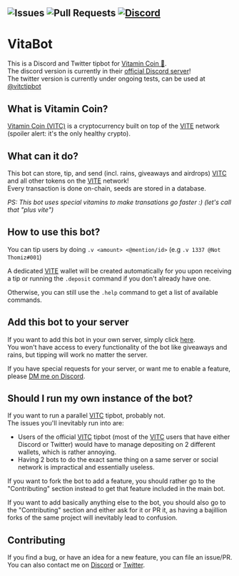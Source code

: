 ![Issues](https://img.shields.io/github/issues-raw/JeanOUINA/VitaBot)
![Pull Requests](https://img.shields.io/github/issues-pr-raw/JeanOUINA/VitaBot)
[![Discord](https://img.shields.io/discord/862416292760649768?logo=discord&style=flat-square&color=%23fffd6c)](https://discord.gg/sUvQufEqna)
---
# VitaBot
This is a Discord and Twitter tipbot for [Vitamin Coin 💊](https://vitamincoin.org).
<br>
The discord version is currently in their [official Discord server](https://discord.gg/sUvQufEqna)!
<br>
The twitter version is currently under ongoing tests, can be used at [@vitctipbot](https://twitter.com/vitctipbot)

## What is Vitamin Coin?
[Vitamin Coin (VITC)](https://vitamincoin.org) is a cryptocurrency built on top of the [VITE](https://www.vite.org/) network (spoiler alert: it's the only healthy crypto).

## What can it do?
This bot can store, tip, and send (incl. rains, giveaways and airdrops) [VITC](https://vitamincoin.org) and all other tokens on the [VITE](https://www.vite.org/) network!
<br>
Every transaction is done on-chain, seeds are stored in a database.

*PS: This bot uses special vitamins to make transations go faster :) (let's call that "plus vite")*

## How to use this bot?

You can tip users by doing `.v <amount> <@mention/id>` (e.g `.v 1337 @Not Thomiz#001`)

A dedicated [VITE](https://www.vite.org/) wallet will be created automatically for you upon receiving a tip or running the `.deposit` command if you don't already have one.

Otherwise, you can still use the `.help` command to get a list of available commands.

## Add this bot to your server
If you want to add this bot in your own server, simply click [here](https://discord.com/api/oauth2/authorize?client_id=891314894413127740&permissions=388160&scope=bot).
<br>
You won't have access to every functionality of the bot like giveaways and rains, but tipping will work no matter the server.

If you have special requests for your server, or want me to enable a feature, please [DM me on Discord](https://discord.com/users/696481194443014174).

## Should I run my own instance of the bot?
If you want to run a parallel [VITC](https://vitamincoin.org) tipbot, probably not.
<br>
The issues you'll inevitably run into are:
- Users of the official [VITC](https://vitamincoin.org) tipbot (most of the [VITC](https://vitamincoin.org) users that have either Discord or Twitter) would have to manage depositing on 2 different wallets, which is rather annoying.
- Having 2 bots to do the exact same thing on a same server or social network is impractical and essentially useless.

If you want to fork the bot to add a feature, you should rather go to the "Contributing" section instead to get that feature included in the main bot.

If you want to add basically anything else to the bot, you should also go to the "Contributing" section and either ask for it or PR it, as having a bajillion forks of the same project will inevitably lead to confusion.

## Contributing
If you find a bug, or have an idea for a new feature, you can file an issue/PR.
<br>
You can also contact me on [Discord](https://discord.com/users/696481194443014174) or [Twitter](https://twitter.com/@jen_wina).
